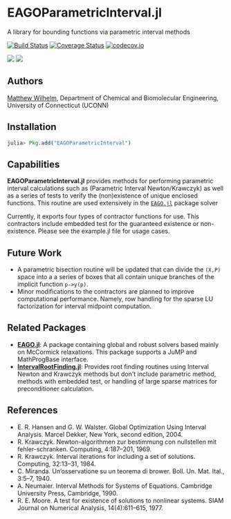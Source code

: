 # EAGOParametricInterval.jl
A library for bounding functions via parametric interval methods

[![Build Status](https://travis-ci.org/MatthewStuber/EAGOParametricInterval.jl.svg?branch=master)](https://travis-ci.org/MatthewStuber/EAGOParametricInterval.jl)
[![Coverage Status](https://coveralls.io/repos/github/MatthewStuber/EAGOParametricInterval.jl/badge.svg?branch=master)](https://coveralls.io/github/MatthewStuber/EAGOParametricInterval.jl?branch=master)
[![codecov.io](http://codecov.io/github/MatthewStuber/EAGOParametricInterval.jl/coverage.svg?branch=master)](http://codecov.io/github/MatthewStuber/EAGOParametricInterval.jl?branch=master)

[![](https://img.shields.io/badge/docs-stable-blue.svg)](https://MatthewStuber.github.io/EAGO.jl/stable)
[![](https://img.shields.io/badge/docs-latest-blue.svg)](https://MatthewStuber.github.io/EAGO.jl/latest)

## Authors

[Matthew Wilhelm](https://psor.uconn.edu/our-team/), Department of Chemical and Biomolecular Engineering,  University of Connecticut (UCONN)

## Installation

```julia
julia> Pkg.add("EAGOParametricInterval")
```

## Capabilities

**EAGOParametricInterval.jl** provides methods for performing parametric interval calculations such as (Parametric Interval Newton/Krawczyk) as well as a series of tests to verify the (non)existence of unique enclosed functions. This routine
are used extensively in the [`EAGO.jl`](https://github.com/MatthewStuber/EAGO.jl) package solver

Currently, it exports four types of contractor functions for use. This contractors
include embedded test for the guaranteed existence or non-existence. Please see the example.jl file for usage cases. 

## Future Work

* A parametric bisection routine will be updated that can divide the `(X,P)` space
into a a series of boxes that all contain unique branches of the implicit function
`p->y(p)`.
* Minor modifications to the contractors are planned to improve computational
performance. Namely, row handling for the sparse LU factorization for interval
midpoint computation.

## Related Packages
- [**EAGO.jl**](https://github.com/MatthewStuber/EAGO.jl): A package containing global and robust solvers based mainly on McCormick relaxations.
This package supports a JuMP and MathProgBase interface.
- [**IntervalRootFinding.jl**](https://github.com/JuliaIntervals/IntervalRootFinding.jl): Provides root finding routines using Interval Newton
and Krawczyk methods but don't include parametric method, methods with embedded test,
or handling of large sparse matrices for preconditioner calculation.

## References
- E. R. Hansen and G. W. Walster. Global Optimization Using Interval Analysis. Marcel Dekker, New York, second edition, 2004.
- R. Krawczyk. Newton-algorithmen zur bestimmung con nullstellen mit fehler-schranken. Computing, 4:187–201, 1969.
- R. Krawczyk. Interval iterations for including a set of solutions. Computing, 32:13–31, 1984.
- C. Miranda. Un’osservatione su un teorema di brower. Boll. Un. Mat. Ital., 3:5–7, 1940.
- A. Neumaier. Interval Methods for Systems of Equations. Cambridge University Press, Cambridge, 1990.
- R. E. Moore. A test for existence of solutions to nonlinear systems. SIAM Journal on Numerical Analysis, 14(4):611–615, 1977.

